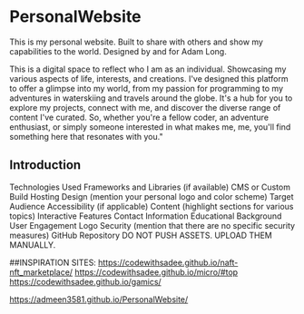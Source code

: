 # PersonalWebsite
This is my personal website. Built to share with others and show my capabilities to the world. Designed by and for Adam Long.

This is a digital space to reflect who I am as an individual. Showcasing my various aspects of life, interests, and creations. I've designed this platform to offer a glimpse into my world, from my passion for programming to my adventures in waterskiing and travels around the globe. It's a hub for you to explore my projects, connect with me, and discover the diverse range of content I've curated. So, whether you're a fellow coder, an adventure enthusiast, or simply someone interested in what makes me, me, you'll find something here that resonates with you."
## Introduction


Technologies Used
Frameworks and Libraries (if available)
CMS or Custom Build
Hosting
Design (mention your personal logo and color scheme)
Target Audience
Accessibility (if applicable)
Content (highlight sections for various topics)
Interactive Features
Contact Information
Educational Background
User Engagement
Logo
Security (mention that there are no specific security measures)
GitHub Repository
DO NOT PUSH ASSETS. UPLOAD THEM MANUALLY.


##INSPIRATION SITES:
https://codewithsadee.github.io/naft-nft_marketplace/ 
https://codewithsadee.github.io/micro/#top 
https://codewithsadee.github.io/gamics/

https://admeen3581.github.io/PersonalWebsite/

